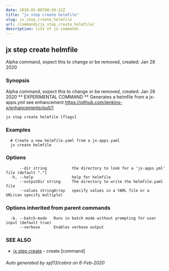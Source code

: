 ```yaml
---
date: 2020-02-06T00:58:12Z
title: "jx step create helmfile"
slug: jx_step_create_helmfile
url: /commands/jx_step_create_helmfile/
description: list of jx commands
---
```

## jx step create helmfile

Alpha command, expect this to change or be removed, created: Jan 28 2020

### Synopsis

Alpha command, expect this to change or be removed, created: Jan 28 2020
** EXPERIMENTAL COMMAND ** Generates a helmfile from a jx-apps.yml see enhancement https://github.com/jenkins-x/enhancements/pull/1

```
jx step create helmfile [flags]
```

### Examples

```
  # Create a new helmfile.yaml from a jx-apps.yaml
  jx create helmfile
```

### Options

```
      --dir string           the directory to look for a 'jx-apps.yml' file (default ".")
  -h, --help                 help for helmfile
      --outputDir string     The directory to write the helmfile.yaml file
      --values stringArray   specify values in a YAML file or a URL(can specify multiple)
```

### Options inherited from parent commands

```
  -b, --batch-mode   Runs in batch mode without prompting for user input (default true)
      --verbose      Enables verbose output
```

### SEE ALSO

* [jx step create](/commands/jx_step_create/)	 - create [command]

###### Auto generated by spf13/cobra on 6-Feb-2020
